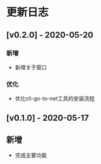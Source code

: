 # 更新日志

## [v0.2.0] - 2020-05-20

### 新增

* 新增关于窗口

### 优化

* 优化cli-go-to-net工具的安装流程

## [v0.1.0] - 2020-05-17

## 新增

* 完成主要功能

